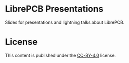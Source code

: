 # LibrePCB Presentations

Slides for presentations and lightning talks about LibrePCB.

# License

This content is published under the [CC-BY-4.0](LICENSE.txt) license.

